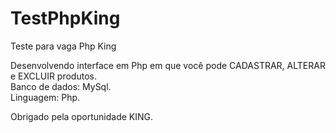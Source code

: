# TestPhpKing
Teste para vaga Php King

Desenvolvendo interface em Php em que você pode CADASTRAR, ALTERAR e EXCLUIR produtos.<br>
Banco de dados: MySql.<br>
Linguagem: Php.<br>

Obrigado pela oportunidade KING.
